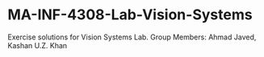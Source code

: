 # MA-INF-4308-Lab-Vision-Systems
Exercise solutions for Vision Systems Lab. Group Members: Ahmad Javed, Kashan U.Z. Khan
